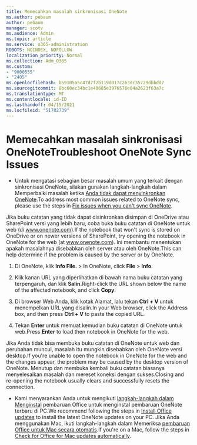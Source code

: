 ```yaml
---
title: Memecahkan masalah sinkronisasi OneNote
ms.author: pebaum
author: pebaum
manager: scotv
ms.audience: Admin
ms.topic: article
ms.service: o365-administration
ROBOTS: NOINDEX, NOFOLLOW
localization_priority: Normal
ms.collection: Adm_O365
ms.custom:
- "9000555"
- "2405"
ms.openlocfilehash: b59105a5c47d7f2b119d017c2b3dc35729dbbdd7
ms.sourcegitcommit: 8bc60ec34bc1e40685e3976576e04a2623f63a7c
ms.translationtype: MT
ms.contentlocale: id-ID
ms.lasthandoff: 04/15/2021
ms.locfileid: "51782739"
---
```

# <a name="troubleshoot-onenote-sync-issues"></a><span data-ttu-id="0e8ff-102">Memecahkan masalah sinkronisasi OneNote</span><span class="sxs-lookup"><span data-stu-id="0e8ff-102">Troubleshoot OneNote Sync Issues</span></span>

* <span data-ttu-id="0e8ff-103">Untuk mengatasi sebagian besar masalah umum yang terkait dengan sinkronisasi OneNote, silakan gunakan langkah-langkah dalam Memperbaiki masalah ketika [Anda tidak dapat menyinkronkan OneNote](https://support.office.com/article/Fix-issues-when-you-can-t-sync-OneNote-299495ef-66d1-448f-90c1-b785a6968d45).</span><span class="sxs-lookup"><span data-stu-id="0e8ff-103">To address most common issues related to OneNote sync, please use the steps in [Fix issues when you can't sync OneNote](https://support.office.com/article/Fix-issues-when-you-can-t-sync-OneNote-299495ef-66d1-448f-90c1-b785a6968d45).</span></span>

<span data-ttu-id="0e8ff-104">Jika buku catatan yang tidak dapat disinkronkan disimpan di OneDrive atau SharePoint versi yang lebih baru, coba buka buku catatan di OneNote untuk web (di www.onenote.com).</span><span class="sxs-lookup"><span data-stu-id="0e8ff-104">If the notebook that won't sync is stored on OneDrive or on newer versions of SharePoint, try opening the notebook in OneNote for the web (at www.onenote.com).</span></span> <span data-ttu-id="0e8ff-105">Ini membantu menentukan apakah masalahnya disebabkan oleh server atau oleh OneNote.</span><span class="sxs-lookup"><span data-stu-id="0e8ff-105">This can help determine if the problem is caused by the server or by OneNote.</span></span>

1. <span data-ttu-id="0e8ff-106">Di OneNote, klik **Info File.**  >  </span><span class="sxs-lookup"><span data-stu-id="0e8ff-106">In OneNote, click **File** > **Info**.</span></span>

2. <span data-ttu-id="0e8ff-107">Klik kanan URL yang diperlihatkan di bawah nama buku catatan yang terpengaruh, dan klik **Salin.**</span><span class="sxs-lookup"><span data-stu-id="0e8ff-107">Right-click the URL shown below the name of the affected notebook, and click **Copy**.</span></span>

3. <span data-ttu-id="0e8ff-108">Di browser Web Anda, klik kotak Alamat, lalu tekan **Ctrl + V** untuk menempelkan URL yang disalin.</span><span class="sxs-lookup"><span data-stu-id="0e8ff-108">In your Web browser, click the Address box, and then press **Ctrl + V** to paste the copied URL.</span></span>

4. <span data-ttu-id="0e8ff-109">Tekan **Enter** untuk memuat kemudian buku catatan di OneNote untuk web.</span><span class="sxs-lookup"><span data-stu-id="0e8ff-109">Press **Enter** to load then notebook in OneNote for the web.</span></span>

<span data-ttu-id="0e8ff-110">Jika Anda tidak bisa membuka buku catatan di OneNote untuk web dan perubahan muncul, masalah itu mungkin disebabkan oleh OneNote versi desktop.</span><span class="sxs-lookup"><span data-stu-id="0e8ff-110">If you're unable to open the notebook in OneNote for the web and the changes appear, the problem may be caused by the desktop version of OneNote.</span></span> <span data-ttu-id="0e8ff-111">Menutup dan membuka kembali buku catatan biasanya menyelesaikan masalah dan mereset koneksi dengan sukses.</span><span class="sxs-lookup"><span data-stu-id="0e8ff-111">Closing and re-opening the notebook usually clears and successfully resets the connection.</span></span>

* <span data-ttu-id="0e8ff-112">Kami menyarankan Anda untuk mengikuti [langkah-langkah dalam Menginstal](https://support.office.com/article/Install-Office-updates-2ab296f3-7f03-43a2-8e50-46de917611c5) pembaruan Office untuk menginstal pembaruan OneNote terbaru di PC.</span><span class="sxs-lookup"><span data-stu-id="0e8ff-112">We recommend following the steps in [Install Office updates](https://support.office.com/article/Install-Office-updates-2ab296f3-7f03-43a2-8e50-46de917611c5) to install the latest OneNote updates on your PC.</span></span> <span data-ttu-id="0e8ff-113">Jika Anda menggunakan Mac, ikuti langkah-langkah dalam Memeriksa [pembaruan Office untuk Mac secara otomatis](https://support.office.com/article/update-office-for-mac-automatically-bfd1e497-c24d-4754-92ab-910a4074d7c1).</span><span class="sxs-lookup"><span data-stu-id="0e8ff-113">If you're on a Mac, follow the steps in [Check for Office for Mac updates automatically](https://support.office.com/article/update-office-for-mac-automatically-bfd1e497-c24d-4754-92ab-910a4074d7c1).</span></span>